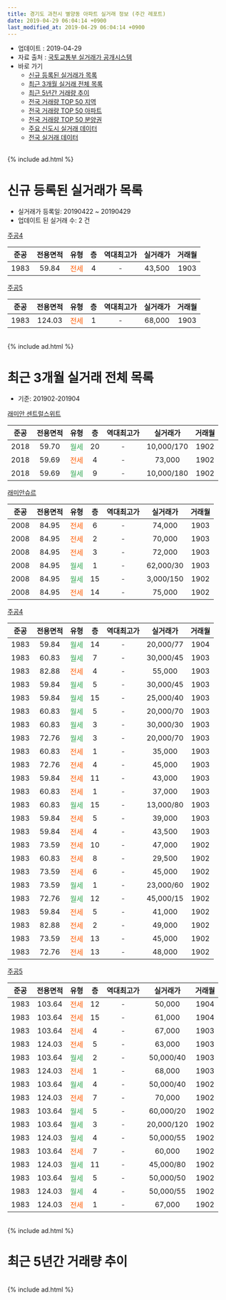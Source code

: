 ```yaml
---
title: 경기도 과천시 별양동 아파트 실거래 정보 (주간 레포트)
date: 2019-04-29 06:04:14 +0900
last_modified_at: 2019-04-29 06:04:14 +0900
---
```


* 업데이트 : 2019-04-29
* 자료 출처 : [국토교통부 실거래가 공개시스템](http://rt.molit.go.kr)
* 바로 가기
    * [신규 등록된 실거래가 목록](#신규-등록된-실거래가-목록)
    * [최근 3개월 실거래 전체 목록](#최근-3개월-실거래-전체-목록)
    * [최근 5년간 거래량 추이](#최근-5년간-거래량-추이)
    * [전국 거래량 TOP 50 지역](https://inasie.github.io/apt-trade-info/최근-3개월-전국에서-가장-거래가-많이-발생한-지역)
    * [전국 거래량 TOP 50 아파트](https://inasie.github.io/apt-trade-info/최근-3개월-전국에서-가장-거래가-많이-발생한-아파트)
    * [전국 거래량 TOP 50 분양권](https://inasie.github.io/apt-trade-info/최근-3개월-전국에서-가장-거래가-많이-발생한-분양권)
    * [주요 신도시 실거래 데이터](https://inasie.github.io/apt-trade-info/주요-신도시)
    * [전국 실거래 데이터](https://inasie.github.io/apt-trade-info/전국)
<br>
{% include ad.html %}
<br>

# 신규 등록된 실거래가 목록
* 실거래가 등록일: 20190422 ~ 20190429
* 업데이트 된 실거래 수: 2 건


[주공4](https://search.naver.com/search.naver?query=%EA%B2%BD%EA%B8%B0%EB%8F%84+%EA%B3%BC%EC%B2%9C%EC%8B%9C+%EB%B3%84%EC%96%91%EB%8F%99+%EC%A3%BC%EA%B3%B54)

|준공|전용면적|유형|층|역대최고가|실거래가|거래월|
|:---:|:---:|:---:|:---:|:---:|:---:|:---:|
|1983|59.84|<span style="color:#ff5a00">전세</span>|4|<span style="color:#444444">-</span>|43,500|1903|

[주공5](https://search.naver.com/search.naver?query=%EA%B2%BD%EA%B8%B0%EB%8F%84+%EA%B3%BC%EC%B2%9C%EC%8B%9C+%EB%B3%84%EC%96%91%EB%8F%99+%EC%A3%BC%EA%B3%B55)

|준공|전용면적|유형|층|역대최고가|실거래가|거래월|
|:---:|:---:|:---:|:---:|:---:|:---:|:---:|
|1983|124.03|<span style="color:#ff5a00">전세</span>|1|<span style="color:#444444">-</span>|68,000|1903|


<br>
{% include ad.html %}
<br>

# 최근 3개월 실거래 전체 목록
* 기준: 201902-201904


[래미안 센트럴스위트](https://search.naver.com/search.naver?query=%EA%B2%BD%EA%B8%B0%EB%8F%84+%EA%B3%BC%EC%B2%9C%EC%8B%9C+%EB%B3%84%EC%96%91%EB%8F%99+%EB%9E%98%EB%AF%B8%EC%95%88+%EC%84%BC%ED%8A%B8%EB%9F%B4%EC%8A%A4%EC%9C%84%ED%8A%B8)

|준공|전용면적|유형|층|역대최고가|실거래가|거래월|
|:---:|:---:|:---:|:---:|:---:|:---:|:---:|
|2018|59.70|<span style="color:#34a853">월세</span>|20|<span style="color:#444444">-</span>|10,000/170|1902|
|2018|59.69|<span style="color:#ff5a00">전세</span>|4|<span style="color:#444444">-</span>|73,000|1902|
|2018|59.69|<span style="color:#34a853">월세</span>|9|<span style="color:#444444">-</span>|10,000/180|1902|

[래미안슈르](https://search.naver.com/search.naver?query=%EA%B2%BD%EA%B8%B0%EB%8F%84+%EA%B3%BC%EC%B2%9C%EC%8B%9C+%EB%B3%84%EC%96%91%EB%8F%99+%EB%9E%98%EB%AF%B8%EC%95%88%EC%8A%88%EB%A5%B4)

|준공|전용면적|유형|층|역대최고가|실거래가|거래월|
|:---:|:---:|:---:|:---:|:---:|:---:|:---:|
|2008|84.95|<span style="color:#ff5a00">전세</span>|6|<span style="color:#444444">-</span>|74,000|1903|
|2008|84.95|<span style="color:#ff5a00">전세</span>|2|<span style="color:#444444">-</span>|70,000|1903|
|2008|84.95|<span style="color:#ff5a00">전세</span>|3|<span style="color:#444444">-</span>|72,000|1903|
|2008|84.95|<span style="color:#34a853">월세</span>|1|<span style="color:#444444">-</span>|62,000/30|1903|
|2008|84.95|<span style="color:#34a853">월세</span>|15|<span style="color:#444444">-</span>|3,000/150|1902|
|2008|84.95|<span style="color:#ff5a00">전세</span>|14|<span style="color:#444444">-</span>|75,000|1902|

[주공4](https://search.naver.com/search.naver?query=%EA%B2%BD%EA%B8%B0%EB%8F%84+%EA%B3%BC%EC%B2%9C%EC%8B%9C+%EB%B3%84%EC%96%91%EB%8F%99+%EC%A3%BC%EA%B3%B54)

|준공|전용면적|유형|층|역대최고가|실거래가|거래월|
|:---:|:---:|:---:|:---:|:---:|:---:|:---:|
|1983|59.84|<span style="color:#34a853">월세</span>|14|<span style="color:#444444">-</span>|20,000/77|1904|
|1983|60.83|<span style="color:#34a853">월세</span>|7|<span style="color:#444444">-</span>|30,000/45|1903|
|1983|82.88|<span style="color:#ff5a00">전세</span>|4|<span style="color:#444444">-</span>|55,000|1903|
|1983|59.84|<span style="color:#34a853">월세</span>|5|<span style="color:#444444">-</span>|30,000/45|1903|
|1983|59.84|<span style="color:#34a853">월세</span>|15|<span style="color:#444444">-</span>|25,000/40|1903|
|1983|60.83|<span style="color:#34a853">월세</span>|5|<span style="color:#444444">-</span>|20,000/70|1903|
|1983|60.83|<span style="color:#34a853">월세</span>|3|<span style="color:#444444">-</span>|30,000/30|1903|
|1983|72.76|<span style="color:#34a853">월세</span>|3|<span style="color:#444444">-</span>|20,000/70|1903|
|1983|60.83|<span style="color:#ff5a00">전세</span>|1|<span style="color:#444444">-</span>|35,000|1903|
|1983|72.76|<span style="color:#ff5a00">전세</span>|4|<span style="color:#444444">-</span>|45,000|1903|
|1983|59.84|<span style="color:#ff5a00">전세</span>|11|<span style="color:#444444">-</span>|43,000|1903|
|1983|60.83|<span style="color:#ff5a00">전세</span>|1|<span style="color:#444444">-</span>|37,000|1903|
|1983|60.83|<span style="color:#34a853">월세</span>|15|<span style="color:#444444">-</span>|13,000/80|1903|
|1983|59.84|<span style="color:#ff5a00">전세</span>|5|<span style="color:#444444">-</span>|39,000|1903|
|1983|59.84|<span style="color:#ff5a00">전세</span>|4|<span style="color:#444444">-</span>|43,500|1903|
|1983|73.59|<span style="color:#ff5a00">전세</span>|10|<span style="color:#444444">-</span>|47,000|1902|
|1983|60.83|<span style="color:#ff5a00">전세</span>|8|<span style="color:#444444">-</span>|29,500|1902|
|1983|73.59|<span style="color:#ff5a00">전세</span>|6|<span style="color:#444444">-</span>|45,000|1902|
|1983|73.59|<span style="color:#34a853">월세</span>|1|<span style="color:#444444">-</span>|23,000/60|1902|
|1983|72.76|<span style="color:#34a853">월세</span>|12|<span style="color:#444444">-</span>|45,000/15|1902|
|1983|59.84|<span style="color:#ff5a00">전세</span>|5|<span style="color:#444444">-</span>|41,000|1902|
|1983|82.88|<span style="color:#ff5a00">전세</span>|2|<span style="color:#444444">-</span>|49,000|1902|
|1983|73.59|<span style="color:#ff5a00">전세</span>|13|<span style="color:#444444">-</span>|45,000|1902|
|1983|72.76|<span style="color:#ff5a00">전세</span>|13|<span style="color:#444444">-</span>|48,000|1902|

[주공5](https://search.naver.com/search.naver?query=%EA%B2%BD%EA%B8%B0%EB%8F%84+%EA%B3%BC%EC%B2%9C%EC%8B%9C+%EB%B3%84%EC%96%91%EB%8F%99+%EC%A3%BC%EA%B3%B55)

|준공|전용면적|유형|층|역대최고가|실거래가|거래월|
|:---:|:---:|:---:|:---:|:---:|:---:|:---:|
|1983|103.64|<span style="color:#ff5a00">전세</span>|12|<span style="color:#444444">-</span>|50,000|1904|
|1983|103.64|<span style="color:#ff5a00">전세</span>|15|<span style="color:#444444">-</span>|61,000|1904|
|1983|103.64|<span style="color:#ff5a00">전세</span>|4|<span style="color:#444444">-</span>|67,000|1903|
|1983|124.03|<span style="color:#ff5a00">전세</span>|5|<span style="color:#444444">-</span>|63,000|1903|
|1983|103.64|<span style="color:#34a853">월세</span>|2|<span style="color:#444444">-</span>|50,000/40|1903|
|1983|124.03|<span style="color:#ff5a00">전세</span>|1|<span style="color:#444444">-</span>|68,000|1903|
|1983|103.64|<span style="color:#34a853">월세</span>|4|<span style="color:#444444">-</span>|50,000/40|1902|
|1983|124.03|<span style="color:#ff5a00">전세</span>|7|<span style="color:#444444">-</span>|70,000|1902|
|1983|103.64|<span style="color:#34a853">월세</span>|5|<span style="color:#444444">-</span>|60,000/20|1902|
|1983|103.64|<span style="color:#34a853">월세</span>|3|<span style="color:#444444">-</span>|20,000/120|1902|
|1983|124.03|<span style="color:#34a853">월세</span>|4|<span style="color:#444444">-</span>|50,000/55|1902|
|1983|103.64|<span style="color:#ff5a00">전세</span>|7|<span style="color:#444444">-</span>|60,000|1902|
|1983|124.03|<span style="color:#34a853">월세</span>|11|<span style="color:#444444">-</span>|45,000/80|1902|
|1983|103.64|<span style="color:#34a853">월세</span>|5|<span style="color:#444444">-</span>|50,000/50|1902|
|1983|124.03|<span style="color:#34a853">월세</span>|4|<span style="color:#444444">-</span>|50,000/55|1902|
|1983|124.03|<span style="color:#ff5a00">전세</span>|1|<span style="color:#444444">-</span>|67,000|1902|


<br>
{% include ad.html %}
<br>

# 최근 5년간 거래량 추이


<div style="width:100%;">
    <canvas id="deal_progress" height="200"></canvas>
</div>

<script>
new Chart(document.getElementById("deal_progress"), {
    type: 'line',
    data: {
        labels: ['201404','201405','201406','201407','201408','201409','201410','201411','201412','201501','201502','201503','201504','201505','201506','201507','201508','201509','201510','201511','201512','201601','201602','201603','201604','201605','201606','201607','201608','201609','201610','201611','201612','201701','201702','201703','201704','201705','201706','201707','201708','201709','201710','201711','201712','201801','201802','201803','201804','201805','201806','201807','201808','201809','201810','201811','201812','201901','201902','201903','201904'],
        datasets: [{
            label: '매매',
            pointRadius: 1,
            data: [12, 4, 4, 13, 17, 12, 16, 11, 16, 25, 19, 29, 22, 22, 27, 29, 15, 23, 13, 8, 3, 10, 9, 21, 41, 31, 22, 13, 17, 18, 25, 7, 7, 8, 13, 15, 10, 23, 24, 30, 5, 16, 18, 22, 27, 60, 16, 11, 7, 5, 2, 10, 27, 5, 1, 1, 1, 5, 0, 0, 0],
            borderColor: "rgba(255, 201, 14, 1)",
            backgroundColor: "rgba(255, 201, 14, 0.5)",
            fill: false,
            lineTension: 0
        },{
            label: '전월세',
            pointRadius: 1,
            data: [44, 37, 33, 44, 50, 51, 56, 55, 64, 76, 61, 56, 45, 39, 36, 41, 36, 29, 36, 15, 35, 43, 53, 47, 31, 22, 21, 16, 19, 54, 27, 31, 35, 31, 32, 29, 20, 25, 28, 23, 19, 21, 22, 21, 23, 37, 41, 26, 15, 15, 28, 21, 29, 32, 26, 27, 29, 33, 24, 22, 3],
            borderColor: "rgba(0, 141, 185, 1)",
            backgroundColor: "rgba(0, 141, 185, 0.5)",
            fill: false,
            lineTension: 0
        }
        ]
    },
    options: {
        responsive: true,
        title: {
            display: false
        },
        tooltips: {
            mode: 'index',
            intersect: false
        },
        hover: {
            mode: 'nearest',
            intersect: true
        },
        scales: {
            xAxes: [{
                display: true,
                scaleLabel: {
                    display: true,
                    labelString: '년/월'
                }
            }],
            yAxes: [{
                display: true,
                ticks: {
                    suggestedMin: 0,
                },
                scaleLabel: {
                    display: true,
                    labelString: '실거래 수'
                }
            }]
        }
    }
});

</script>


<br>
{% include ad.html %}
<br>

